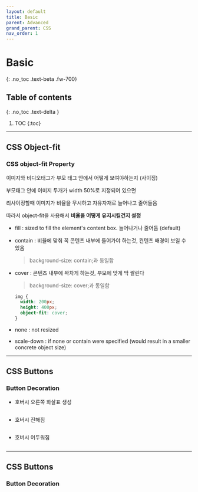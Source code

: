 ```yaml
---
layout: default
title: Basic
parent: Advanced
grand_parent: CSS
nav_order: 1
---
```


# Basic
{: .no_toc .text-beta .fw-700}

## Table of contents
{: .no_toc .text-delta }

1. TOC
{:toc}

---

## CSS Object-fit

### CSS object-fit Property

이미지와 비디오태그가 부모 태그 안에서 어떻게 보여야하는지 (사이징)

부모태그 안에 이미지 두개가 width 50%로 지정되어 있으면

리사이징할때 이미지가 비율을 무시하고 자유자재로 늘어나고 줄어들음

따라서 object-fit을 사용해서 **비율을 어떻게 유지시킬건지 설정**

* fill : sized to fill the element's content box. 늘어나거나 줄어듬 (default)

* contain : 비율에 맞춰 꼭 콘텐츠 내부에 들어가야 하는것, 컨텐츠 배경이 보일 수 있음

    > background-size: contain;과 동일함

* cover : 콘텐츠 내부에 꽉차게 하는것, 부모에 맞게 딱 짤린다

    > background-size: cover;과 동일함
    
    ```css
    img {
      width: 200px;
      height: 400px;
      object-fit: cover;
    }
    ```
    
* none : not resized

* scale-down : if none or contain were specified (would result in a smaller concrete object size)

---

## CSS Buttons

### Button Decoration

* 호버시 오른쪽 화살표 생성

<ul class="list-style-none">
    <a href="https://www.w3schools.com/css/tryit.asp?filename=trycss_buttons_animate1">
        <img src="https://gekdev.github.io/assets/images/bt1.jpg" alt="">
    </a>
</ul>

* 호버시 진해짐

<ul class="list-style-none">
    <a href="https://www.w3schools.com/css/tryit.asp?filename=trycss_buttons_fade">
        <img src="https://gekdev.github.io/assets/images/bt2.jpg" alt="">
    </a>
</ul>

* 호버시 어두워짐

<ul class="list-style-none">
    <a href="https://www.w3schools.com/css/tryit.asp?filename=trycss_buttons_animate2">
        <img src="https://gekdev.github.io/assets/images/bt3.jpg" alt="">
    </a>
</ul>

---

## CSS Buttons

### Button Decoration
